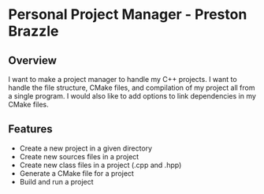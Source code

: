 # Personal Project Manager - Preston Brazzle
## Overview
I want to make a project manager to handle my C++ projects. I want to handle the file structure, CMake files, and compilation of my project all from a single program. I would also like to add options to link dependencies in my CMake files.
## Features
- Create a new project in a given directory
- Create new sources files in a project
- Create new class files in a project (.cpp and .hpp)
- Generate a CMake file for a project
- Build and run a project
